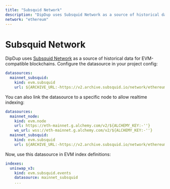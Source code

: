 ```yaml
---
title: "Subsquid Network"
description: "DipDup uses Subsquid Network as a source of historical data for EVM-compatible blockchains."
network: "ethereum"
---
```


# Subsquid Network

DipDup uses [Subsquid Network](https://docs.subsquid.io/archives/) as a source of historical data for EVM-compatible blockchains. Configure the datasource in your project config:

```yaml [dipdup.yaml]
datasources:
  mainnet_subsquid:
    kind: evm.subsquid
    url: ${ARCHIVE_URL:-https://v2.archive.subsquid.io/network/ethereum-mainnet}
```

You can also link the datasource to a specific node to allow realtime indexing:

```yaml [dipdup.yaml]
datasources:
  mainnet_node:
    kind: evm.node
    url: https://eth-mainnet.g.alchemy.com/v2/${ALCHEMY_KEY:-''}
    ws_url: wss://eth-mainnet.g.alchemy.com/v2/${ALCHEMY_KEY:-''}
  mainnet_subsquid:
    kind: evm.subsquid
    url: ${ARCHIVE_URL:-https://v2.archive.subsquid.io/network/ethereum-mainnet}
```

Now, use this datasource in EVM index definitions:

```yaml [dipdup.yaml]
indexes:
  uniswap_v3:
    kind: evm.subsquid.events
    datasource: mainnet_subsquid
    ...
```
